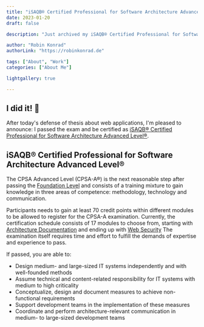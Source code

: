 ```yaml
---
title: "iSAQB® Certified Professional for Software Architecture Advanced Level®"
date: 2023-01-20
draft: false

description: "Just archived my iSAQB® Certified Professional for Software Architecture Advanced Level® certification"

author: "Robin Konrad"
authorLink: "https://robinkonrad.de"

tags: ["About", "Work"]
categories: ["About Me"]

lightgallery: true

---
```


## I did it! :rocket:

After today's defense of thesis about web applications, I'm pleased to announce: I passed the exam and be certified as [iSAQB® Certified Professional for Software Architecture Advanced Level®](https://www.isaqb.org/certifications/cpsa-certifications/cpsa-advanced-level/).

## iSAQB® Certified Professional for Software Architecture Advanced Level®
The CPSA Advanced Level (CPSA-A®) is the next reasonable step after passing the [Foundation Level](https://www.isaqb.org/certifications/cpsa-certifications/cpsa-foundation-level/) and consists of a training mixture to gain knowledge in three areas of competence: methodology, technology and communication. 

Participants needs to gain at least 70 credit points within different modules to be allowed to register for the CPSA-A examination. Currently, the certification schedule consists of 17 modules to choose from, starting with [Architecture Documentation](https://www.isaqb.org/certifications/cpsa-certifications/cpsa-advanced-level/adoc-architecture-documentation/) and ending up with [Web Security](https://www.isaqb.org/certifications/cpsa-certifications/cpsa-advanced-level/websec/) The examination itself requires time and effort to fulfill the demands of expertise and experience to pass. 

If passed, you are able to:
- Design medium- and large-sized IT systems independently and with well-founded methods
- Assume technical and content-related responsibility for IT systems with medium to high criticality
- Conceptualize, design and document measures to achieve non-functional requirements
- Support development teams in the implementation of these measures
- Coordinate and perform architecture-relevant communication in medium-
to large-sized development teams